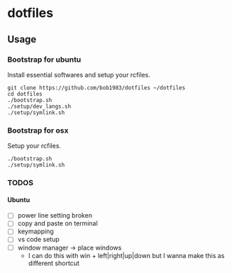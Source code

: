# dotfiles
## Usage

### Bootstrap for ubuntu
Install essential softwares and setup your rcfiles.

```
git clone https://github.com/bob1983/dotfiles ~/dotfiles
cd dotfiles
./bootstrap.sh
./setup/dev_langs.sh
./setup/symlink.sh
```

### Bootstrap for osx
Setup your rcfiles.

```
./bootstrap.sh
./setup/symlink.sh
```

### TODOS
#### Ubuntu

- [ ] power line setting broken
- [ ] copy and paste on terminal
- [ ] keymapping
- [ ] vs code setup
- [ ] window manager -> place windows
  - I can do this with win + left|right|up|down but I wanna make this as different shortcut

